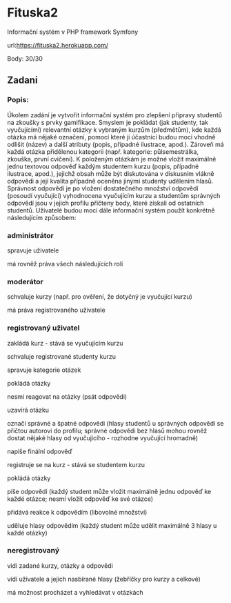 # Fituska2

Informační systém v PHP framework Symfony

url:https://fituska2.herokuapp.com/

Body: 30/30

## Zadani 

### Popis:
Úkolem zadání je vytvořit informační systém pro zlepšení přípravy studentů na zkoušky s prvky gamifikace. Smyslem je pokládat (jak studenty, tak vyučujícími) relevantní otázky k vybraným kurzům (předmětům), kde každá otázka má nějaké označení, pomocí které ji účastníci budou moci vhodně odlišit (název) a další atributy (popis, případné ilustrace, apod.). Zároveň má každá otázka přidělenou kategorii (např. kategorie: půlsemestrálka, zkouška, první cvičení). K položeným otázkám je možné vložit maximálně jednu textovou odpověď každým studentem kurzu (popis, případné ilustrace, apod.), jejichž obsah může být diskutována v diskusním vlákně odpovědi a její kvalita případně oceněna jinými studenty udělením hlasů. Správnost odpovědí je po vložení dostatečného množství odpovědí (posoudí vyučující) vyhodnocena vyučujícím kurzu a studentům správných odpovědí jsou v jejich profilu přičteny body, které získali od ostatních studentů. Uživatelé budou moci dále informační systém použít konkrétně následujícím způsobem:

### administrátor

spravuje uživatele

má rovněž práva všech následujících rolí

### moderátor

schvaluje kurzy (např. pro ověření, že dotyčný je vyučující kurzu)

má práva registrovaného uživatele

### registrovaný uživatel

zakládá kurz - stává se vyučujícím kurzu

schvaluje registrované studenty kurzu

spravuje kategorie otázek

pokládá otázky

nesmí reagovat na otázky (psát odpovědi)

uzavírá otázku

označí správné a špatné odpovědi (hlasy studentů u správných odpovědí se přičtou autorovi do profilu; správné odpovědi bez hlasů mohou rovněž dostat nějaké hlasy od vyučujícího - rozhodne vyučující hromadně)

napíše finální odpověď

registruje se na kurz - stává se studentem kurzu

pokládá otázky

píše odpovědi (každý student může vložit maximálně jednu odpověď ke každé otázce; nesmí vložit odpověď ke své otázce)

přidává reakce k odpovědím (libovolné množství)

uděluje hlasy odpovědím (každý student může udělit maximálně 3 hlasy u každé otázky)

### neregistrovaný

vidí zadané kurzy, otázky a odpovědi

vidí uživatele a jejich nasbírané hlasy (žebříčky pro kurzy a celkové)

má možnost procházet a vyhledávat v otázkách


